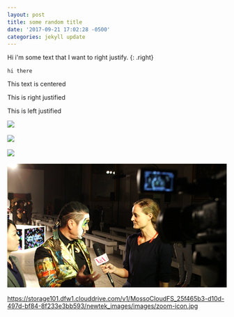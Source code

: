 ```yaml
---
layout: post
title: some random title
date: '2017-09-21 17:02:28 -0500'
categories: jekyll update
---
```



<div>Hi i'm some text that I want to right justify. {: .right}</div>

```
hi there
```

This text is centered

This is right justified

This is left justified

![](https://233b1d13b450eb6b33b4-ac2a33202ef9b63045cbb3afca178df8.ssl.cf1.rackcdn.com/images/newtek-logo.png)

![](https://233b1d13b450eb6b33b4-ac2a33202ef9b63045cbb3afca178df8.ssl.cf1.rackcdn.com/images/newtek-logo.png)

![](https://233b1d13b450eb6b33b4-ac2a33202ef9b63045cbb3afca178df8.ssl.cf1.rackcdn.com/2015/09/VA_43-a.jpg)

![](/uploads/VA_43-a.jpg)

https://storage101.dfw1.clouddrive.com/v1/MossoCloudFS_25f465b3-d10d-497d-bf84-8f233e3bb593/newtek_images/images/zoom-icon.jpg